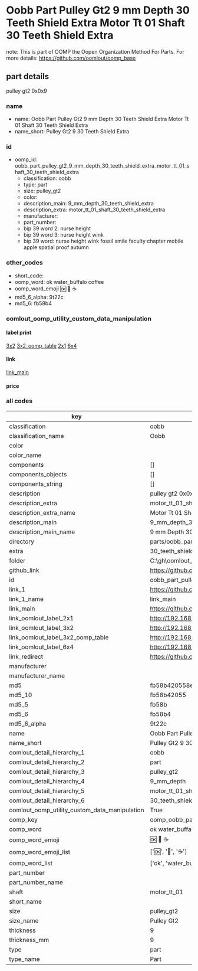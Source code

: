 # Oobb Part Pulley Gt2 9 mm Depth 30 Teeth Shield Extra Motor Tt 01 Shaft 30 Teeth Shield Extra  

note: This is part of OOMP the Oopen Organization Method For Parts. For more details: https://github.com/oomlout/oomp_base

##  part details
  



pulley gt2 0x0x9



### name
* name: Oobb Part Pulley Gt2 9 mm Depth 30 Teeth Shield Extra Motor Tt 01 Shaft 30 Teeth Shield Extra
* name_short: Pulley Gt2 9 30 Teeth Shield Extra
### id
* oomp_id: oobb_part_pulley_gt2_9_mm_depth_30_teeth_shield_extra_motor_tt_01_shaft_30_teeth_shield_extra
  * classification: oobb
  * type: part
  * size: pulley_gt2
  * color: 
  * description_main: 9_mm_depth_30_teeth_shield_extra
  * description_extra: motor_tt_01_shaft_30_teeth_shield_extra
  * manufacturer: 
  * part_number: 
  * bip 39 word 2: nurse height
  * bip 39 word 3: nurse height wink
  * bip 39 word: nurse height wink fossil smile faculty chapter mobile apple spatial proof autumn

### other_codes
* short_code: 
* oomp_word: ok water_buffalo coffee
* oomp_word_emoji :ok: :water_buffalo: :coffee:
* md5_6_alpha: 9t22c
* md5_6: fb58b4






### oomlout_oomp_utility_custom_data_manipulation
#### label print
[3x2](http://192.168.1.245:1112/?label=oomp%209t22c)
[3x2_oomp_table](http://192.168.1.108:1112/?label=oomp%209t22c)
[2x1](http://192.168.1.242:1112/?label=oomp%209t22c)
[6x4](http://192.168.1.55:1112/?label=oomp%209t22c)    

#### link

[link_main](https://github.com/oomlout/oomlout_oobb_version_4_generated_parts/tree/main/navigation_oomp/oobb/part/pulley_gt2/9_mm_depth_30_teeth_shield_extra/motor_tt_01_shaft_30_teeth_shield_extra/part)                              

#### price







### all codes 
| key | value |  
| --- | --- |  
| classification | oobb |  
| classification_name | Oobb |  
| color |  |  
| color_name |  |  
| components | [] |  
| components_objects | [] |  
| components_string | [] |  
| description | pulley gt2 0x0x9 |  
| description_extra | motor_tt_01_shaft_30_teeth_shield_extra |  
| description_extra_name | Motor Tt 01 Shaft 30 Teeth Shield Extra |  
| description_main | 9_mm_depth_30_teeth_shield_extra |  
| description_main_name | 9 mm Depth 30 Teeth Shield Extra |  
| directory | parts/oobb_part_pulley_gt2_9_mm_depth_30_teeth_shield_extra_motor_tt_01_shaft_30_teeth_shield_extra |  
| extra | 30_teeth_shield |  
| folder | C:\gh\oomlout_oobb_version_4_generated_parts\parts\oobb_part_pulley_gt2_9_mm_depth_30_teeth_shield_extra_motor_tt_01_shaft_30_teeth_shield_extra |  
| github_link | https://github.com/oomlout/oomlout_oomp_part_src/tree/main/parts/oobb_part_pulley_gt2_9_mm_depth_30_teeth_shield_extra_motor_tt_01_shaft_30_teeth_shield_extra |  
| id | oobb_part_pulley_gt2_9_mm_depth_30_teeth_shield_extra_motor_tt_01_shaft_30_teeth_shield_extra |  
| link_1 | https://github.com/oomlout/oomlout_oobb_version_4_generated_parts/tree/main/navigation_oomp/oobb/part/pulley_gt2/9_mm_depth_30_teeth_shield_extra/motor_tt_01_shaft_30_teeth_shield_extra/part |  
| link_1_name | link_main |  
| link_main | https://github.com/oomlout/oomlout_oobb_version_4_generated_parts/tree/main/navigation_oomp/oobb/part/pulley_gt2/9_mm_depth_30_teeth_shield_extra/motor_tt_01_shaft_30_teeth_shield_extra/part |  
| link_oomlout_label_2x1 | http://192.168.1.242:1112/?label=oomp%209t22c |  
| link_oomlout_label_3x2 | http://192.168.1.245:1112/?label=oomp%209t22c |  
| link_oomlout_label_3x2_oomp_table | http://192.168.1.108:1112/?label=oomp%209t22c |  
| link_oomlout_label_6x4 | http://192.168.1.55:1112/?label=oomp%209t22c |  
| link_redirect | https://github.com/oomlout/oomlout_oobb_version_4_generated_parts/tree/main/parts/oobb_pulley_gt2_09_ex_30_teeth_shield_sh_motor_tt_01 |  
| manufacturer |  |  
| manufacturer_name |  |  
| md5 | fb58b420558e64cd46e655bff79aacbc |  
| md5_10 | fb58b42055 |  
| md5_5 | fb58b |  
| md5_6 | fb58b4 |  
| md5_6_alpha | 9t22c |  
| name | Oobb Part Pulley Gt2 9 mm Depth 30 Teeth Shield Extra Motor Tt 01 Shaft 30 Teeth Shield Extra |  
| name_short | Pulley Gt2 9 30 Teeth Shield Extra |  
| oomlout_detail_hierarchy_1 | oobb |  
| oomlout_detail_hierarchy_2 | part |  
| oomlout_detail_hierarchy_3 | pulley_gt2 |  
| oomlout_detail_hierarchy_4 | 9_mm_depth |  
| oomlout_detail_hierarchy_5 | motor_tt_01_shaft |  
| oomlout_detail_hierarchy_6 | 30_teeth_shield_extra |  
| oomlout_oomp_utility_custom_data_manipulation | True |  
| oomp_key | oomp_oobb_part_pulley_gt2_9_mm_depth_30_teeth_shield_extra_motor_tt_01_shaft_30_teeth_shield_extra |  
| oomp_word | ok water_buffalo coffee |  
| oomp_word_emoji | :ok: :water_buffalo: :coffee: |  
| oomp_word_emoji_list | [':ok:', ':water_buffalo:', ':coffee:'] |  
| oomp_word_list | ['ok', 'water_buffalo', 'coffee'] |  
| part_number |  |  
| part_number_name |  |  
| shaft | motor_tt_01 |  
| short_name |  |  
| size | pulley_gt2 |  
| size_name | Pulley Gt2 |  
| thickness | 9 |  
| thickness_mm | 9 |  
| type | part |  
| type_name | Part |  
